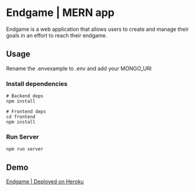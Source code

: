 # Endgame | MERN app

Endgame is a web application that allows users to create and manage their goals in an effort to reach their endgame.

## Usage

Rename the .envexample to .env and add your MONGO_URI

### Install dependencies

```
# Backend deps
npm install

# Frontend deps
cd frontend
npm install
```

### Run Server

```
npm run server
```

## Demo

[Endgame | Deployed on Heroku](https://endgameapp.herokuapp.com/login 'Deployed app')

